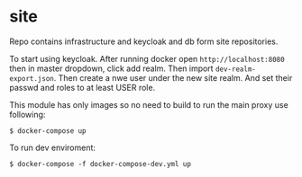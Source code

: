 # site

Repo contains infrastructure and keycloak and db form site repositories.

To start using keycloak. After running docker open `http://localhost:8080` then in master dropdown, click add realm. Then import `dev-realm-export.json`. Then create a nwe user under the new site realm. And set their passwd and roles to at least USER role.

This module has only images so no need to build to run the main proxy use following:

    $ docker-compose up

To run dev enviroment:

    $ docker-compose -f docker-compose-dev.yml up
